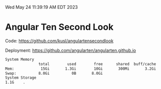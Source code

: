 Wed May 24 11:39:19 AM EDT 2023

# Angular Ten Second Look

Code: https://github.com/kusl/angulartensecondlook

Deployment: https://github.com/angularten/angularten.github.io

```bash
System Memory
               total        used        free      shared  buff/cache   available
Mem:            15Gi       1.3Gi        10Gi       300Mi       3.2Gi        13Gi
Swap:          8.0Gi          0B       8.0Gi
System Storage
1.1G	.

